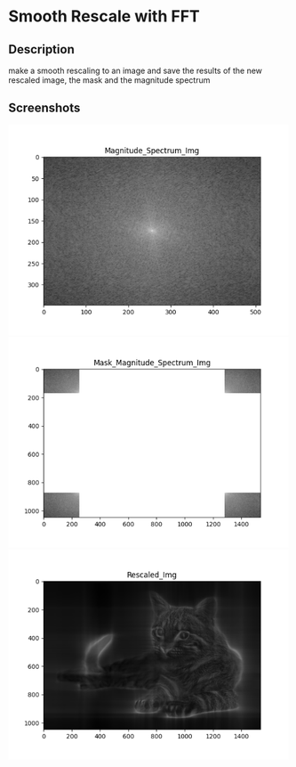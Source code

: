 # Smooth Rescale with FFT
## Description
make a smooth rescaling to an image and save the results of the new rescaled image, the mask and the magnitude spectrum
## Screenshots
![logo](https://github.com/koralbaron/Smooth-Rescale-with-FFT/blob/main/example_rescale_gray/Magnitude_Spectrum_Img.png)
![logo](https://github.com/koralbaron/Smooth-Rescale-with-FFT/blob/main/example_rescale_gray/Mask_Magnitude_Spectrum_Img.png)
![logo](https://github.com/koralbaron/Smooth-Rescale-with-FFT/blob/main/example_rescale_gray/Rescaled_Img.png)


